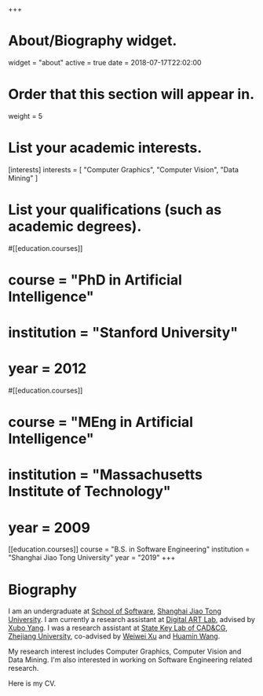 +++
# About/Biography widget.
widget = "about"
active = true
date = 2018-07-17T22:02:00

# Order that this section will appear in.
weight = 5

# List your academic interests.
[interests]
  interests = [
    "Computer Graphics",
    "Computer Vision",
    "Data Mining"
  ]

# List your qualifications (such as academic degrees).
#[[education.courses]]
#  course = "PhD in Artificial Intelligence"
#  institution = "Stanford University"
#  year = 2012

#[[education.courses]]
#  course = "MEng in Artificial Intelligence"
#  institution = "Massachusetts Institute of Technology"
#  year = 2009

[[education.courses]]
  course = "B.S. in Software Engineering"
  institution = "Shanghai Jiao Tong University"
  year = "2019"
+++

# Biography

I am an undergraduate at [School of Software](http://www.se.sjtu.edu.cn), [Shanghai Jiao Tong University](http://en.sjtu.edu.cn). I am currently a research assistant at [Digital ART Lab](http://dalab.se.sjtu.edu.cn/www/home/), advised by [Xubo Yang](http://dalab.se.sjtu.edu.cn/www/home/?page_id=17). I was a research assistant at [State Key Lab of CAD&CG](http://www.cad.zju.edu.cn/english.html), [Zhejiang University](http://www.zju.edu.cn/english/), co-advised by [Weiwei Xu](http://www.cad.zju.edu.cn/home/weiweixu/weiweixu_en.htm) and [Huamin Wang](http://web.cse.ohio-state.edu/~wang.3602/index.html).

My research interest includes Computer Graphics, Computer Vision and Data Mining. I'm also interested in working on Software Engineering related research.

Here is my CV.


